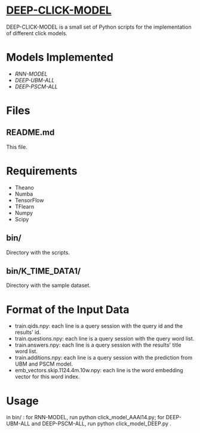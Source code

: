 # [DEEP-CLICK-MODEL](https://github.com/THUIR/DEEP-CLICK-MODEL)

DEEP-CLICK-MODEL is a small set of Python scripts for the implementation of different click models.

# Models Implemented
- *RNN-MODEL*
- *DEEP-UBM-ALL*
- *DEEP-PSCM-ALL*

# Files
## README.md
This file.

# Requirements
- Theano
- Numba
- TensorFlow
- TFlearn
- Numpy
- Scipy
 
## bin/
Directory with the scripts.

## bin/K_TIME_DATA1/
Directory with the sample dataset.

# Format of the Input Data 
- train.qids.npy: each line is a query session with the query id and the results' id.
- train.questions.npy: each line is a query session with the query word list.
- train.answers.npy: each line is a query session with the results' title word list.
- train.additions.npy: each line is a query session with the prediction from UBM and PSCM model.
- emb_vectors.skip.1124.4m.10w.npy: each line is the word embedding vector for this word index.

# Usage
in bin/ : for RNN-MODEL, run python click_model_AAAI14.py; for DEEP-UBM-ALL and DEEP-PSCM-ALL, run python click_model_DEEP.py .





